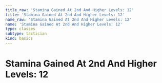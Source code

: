 ```yaml
---
title_raw: 'Stamina Gained At 2nd And Higher Levels: 12'
title: 'Stamina Gained At 2nd And Higher Levels: 12'
name_raw: 'Stamina Gained At 2nd And Higher Levels: 12'
name: 'Stamina Gained At 2nd And Higher Levels: 12'
type: classes
subtype: tactician
kind: basics
---
```


# Stamina Gained At 2nd And Higher Levels: 12

